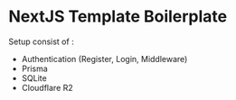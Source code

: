 # NextJS Template Boilerplate

Setup consist of :

- Authentication (Register, Login, Middleware)
- Prisma
- SQLite
- Cloudflare R2
